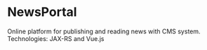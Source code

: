 # NewsPortal
Online platform for publishing and reading news with CMS system. Technologies: JAX-RS and Vue.js
